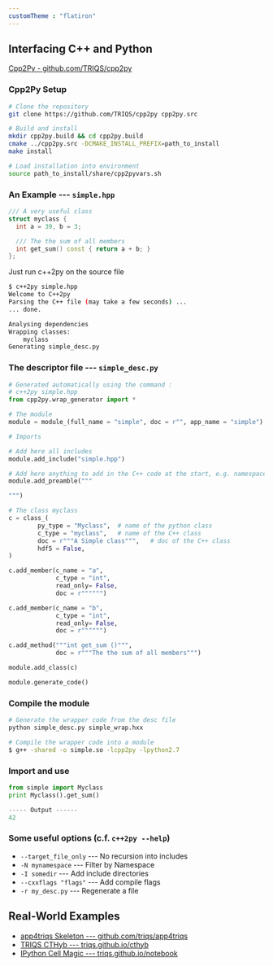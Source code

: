 ```yaml
---
customTheme : "flatiron"
---
```


## Interfacing C++ and Python

[Cpp2Py - github.com/TRIQS/cpp2py](https://github.com/TRIQS/cpp2py)


### Cpp2Py Setup

```bash
# Clone the repository
git clone https://github.com/TRIQS/cpp2py cpp2py.src

# Build and install
mkdir cpp2py.build && cd cpp2py.build
cmake ../cpp2py.src -DCMAKE_INSTALL_PREFIX=path_to_install
make install

# Load installation into environment
source path_to_install/share/cpp2pyvars.sh
```


### An Example --- `simple.hpp`
```cpp
/// A very useful class
struct myclass {
  int a = 39, b = 3;

  /// The the sum of all members
  int get_sum() const { return a + b; }
};
```

Just run c++2py on the source file
```bash
$ c++2py simple.hpp
Welcome to C++2py
Parsing the C++ file (may take a few seconds) ...
... done.

Analysing dependencies
Wrapping classes:
    myclass
Generating simple_desc.py
```


### The descriptor file --- `simple_desc.py`

```python
# Generated automatically using the command :
# c++2py simple.hpp
from cpp2py.wrap_generator import *

# The module
module = module_(full_name = "simple", doc = r"", app_name = "simple")

# Imports

# Add here all includes
module.add_include("simple.hpp")

# Add here anything to add in the C++ code at the start, e.g. namespace using
module.add_preamble("""

""")

# The class myclass
c = class_(
        py_type = "Myclass",  # name of the python class
        c_type = "myclass",   # name of the C++ class
        doc = r"""A Simple class""",   # doc of the C++ class
        hdf5 = False,
)

c.add_member(c_name = "a",
             c_type = "int",
             read_only= False,
             doc = r"""""")

c.add_member(c_name = "b",
             c_type = "int",
             read_only= False,
             doc = r"""""")

c.add_method("""int get_sum ()""",
             doc = r"""The the sum of all members""")

module.add_class(c)

module.generate_code()
```


### Compile the module

```bash
# Generate the wrapper code from the desc file
python simple_desc.py simple_wrap.hxx

# Compile the wrapper code into a module
$ g++ -shared -o simple.so -lcpp2py -lpython2.7
```


### Import and use

```python
from simple import Myclass
print Myclass().get_sum()

----- Output ------
42
```


### Some useful options (c.f. `c++2py --help`)

* `--target_file_only` --- No recursion into includes
* `-N mynamespace` --- Filter by Namespace
* `-I somedir` --- Add include directories
* `--cxxflags "flags"` --- Add compile flags
* `-r my_desc.py` --- Regenerate a file



## Real-World Examples

* [app4triqs Skeleton --- github.com/triqs/app4triqs](https://github.com/triqs/app4triqs)
* [TRIQS CTHyb --- triqs.github.io/cthyb](https://triqs.github.io/cthyb/2.1.x/guide/aim.html)
* [IPython Cell Magic --- triqs.github.io/notebook](https://triqs.github.io/notebook)